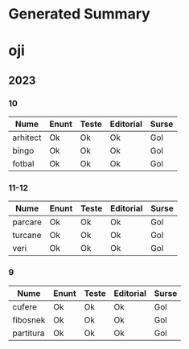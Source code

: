 # Generated Summary

# oji

## 2023

### 10

| Nume | Enunt | Teste | Editorial | Surse |
| ---- | ----- | ----- | --------- | ----- |
| arhitect | Ok | Ok | Ok | Gol |
| bingo | Ok | Ok | Ok | Gol |
| fotbal | Ok | Ok | Ok | Gol |

### 11-12

| Nume | Enunt | Teste | Editorial | Surse |
| ---- | ----- | ----- | --------- | ----- |
| parcare | Ok | Ok | Ok | Gol |
| turcane | Ok | Ok | Ok | Gol |
| veri | Ok | Ok | Ok | Gol |

### 9

| Nume | Enunt | Teste | Editorial | Surse |
| ---- | ----- | ----- | --------- | ----- |
| cufere | Ok | Ok | Ok | Gol |
| fibosnek | Ok | Ok | Ok | Gol |
| partitura | Ok | Ok | Ok | Gol |
